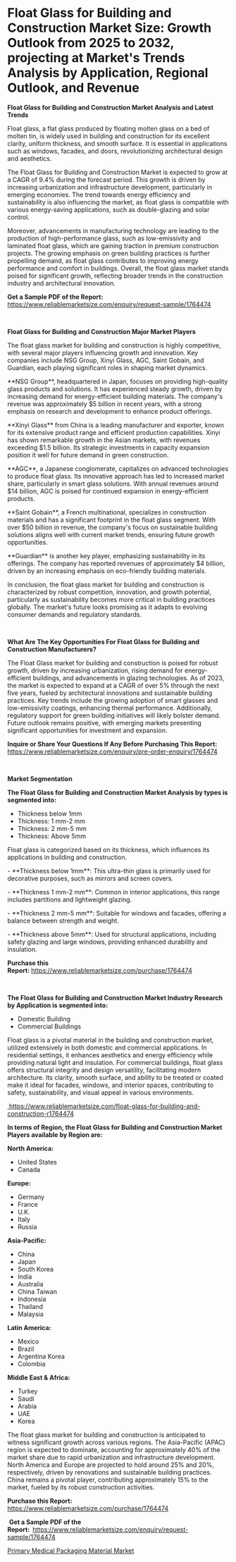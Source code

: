 <p><h1>Float Glass for Building and Construction Market Size: Growth Outlook from 2025 to 2032, projecting at Market's Trends Analysis by Application, Regional Outlook, and Revenue</h1></p><p><strong>Float Glass for Building and Construction Market Analysis and Latest Trends</strong></p>
<p><p>Float glass, a flat glass produced by floating molten glass on a bed of molten tin, is widely used in building and construction for its excellent clarity, uniform thickness, and smooth surface. It is essential in applications such as windows, facades, and doors, revolutionizing architectural design and aesthetics.</p><p>The Float Glass for Building and Construction Market is expected to grow at a CAGR of 9.4% during the forecast period. This growth is driven by increasing urbanization and infrastructure development, particularly in emerging economies. The trend towards energy efficiency and sustainability is also influencing the market, as float glass is compatible with various energy-saving applications, such as double-glazing and solar control.</p><p>Moreover, advancements in manufacturing technology are leading to the production of high-performance glass, such as low-emissivity and laminated float glass, which are gaining traction in premium construction projects. The growing emphasis on green building practices is further propelling demand, as float glass contributes to improving energy performance and comfort in buildings. Overall, the float glass market stands poised for significant growth, reflecting broader trends in the construction industry and architectural innovation.</p></p>
<p><strong>Get a Sample PDF of the Report:&nbsp;</strong> <a href="https://www.reliablemarketsize.com/enquiry/request-sample/1764474?utm_campaign=2216&utm_medium=2&utm_source=Github&utm_content=ia&utm_term=06022025&utm_id=float-glass-for-building-and-construction">https://www.reliablemarketsize.com/enquiry/request-sample/1764474</a></p>
<p>&nbsp;</p>
<p><strong>Float Glass for Building and Construction Major Market Players</strong></p>
<p><p>The float glass market for building and construction is highly competitive, with several major players influencing growth and innovation. Key companies include NSG Group, Xinyi Glass, AGC, Saint Gobain, and Guardian, each playing significant roles in shaping market dynamics.</p><p>**NSG Group**, headquartered in Japan, focuses on providing high-quality glass products and solutions. It has experienced steady growth, driven by increasing demand for energy-efficient building materials. The company's revenue was approximately $5 billion in recent years, with a strong emphasis on research and development to enhance product offerings.</p><p>**Xinyi Glass** from China is a leading manufacturer and exporter, known for its extensive product range and efficient production capabilities. Xinyi has shown remarkable growth in the Asian markets, with revenues exceeding $1.5 billion. Its strategic investments in capacity expansion position it well for future demand in green construction.</p><p>**AGC**, a Japanese conglomerate, capitalizes on advanced technologies to produce float glass. Its innovative approach has led to increased market share, particularly in smart glass solutions. With annual revenues around $14 billion, AGC is poised for continued expansion in energy-efficient products.</p><p>**Saint Gobain**, a French multinational, specializes in construction materials and has a significant footprint in the float glass segment. With over $50 billion in revenue, the company's focus on sustainable building solutions aligns well with current market trends, ensuring future growth opportunities.</p><p>**Guardian** is another key player, emphasizing sustainability in its offerings. The company has reported revenues of approximately $4 billion, driven by an increasing emphasis on eco-friendly building materials.</p><p>In conclusion, the float glass market for building and construction is characterized by robust competition, innovation, and growth potential, particularly as sustainability becomes more critical in building practices globally. The market's future looks promising as it adapts to evolving consumer demands and regulatory standards.</p></p>
<p>&nbsp;</p>
<p><strong>What Are The Key Opportunities For Float Glass for Building and Construction Manufacturers?</strong></p>
<p><p>The Float Glass market for building and construction is poised for robust growth, driven by increasing urbanization, rising demand for energy-efficient buildings, and advancements in glazing technologies. As of 2023, the market is expected to expand at a CAGR of over 5% through the next five years, fueled by architectural innovations and sustainable building practices. Key trends include the growing adoption of smart glasses and low-emissivity coatings, enhancing thermal performance. Additionally, regulatory support for green building initiatives will likely bolster demand. Future outlook remains positive, with emerging markets presenting significant opportunities for investment and expansion.</p></p>
<p><strong>Inquire or Share Your Questions If Any Before Purchasing This Report:</strong> <a href="https://www.reliablemarketsize.com/enquiry/pre-order-enquiry/1764474?utm_campaign=2216&utm_medium=2&utm_source=Github&utm_content=ia&utm_term=06022025&utm_id=float-glass-for-building-and-construction">https://www.reliablemarketsize.com/enquiry/pre-order-enquiry/1764474</a></p>
<p>&nbsp;</p>
<p><strong>Market Segmentation</strong></p>
<p><strong>The Float Glass for Building and Construction Market Analysis by types is segmented into:</strong></p>
<p><ul><li>Thickness below 1mm</li><li>Thickness: 1 mm-2 mm</li><li>Thickness: 2 mm-5 mm</li><li>Thickness: Above 5mm</li></ul></p>
<p><p>Float glass is categorized based on its thickness, which influences its applications in building and construction. </p><p>- **Thickness below 1mm**: This ultra-thin glass is primarily used for decorative purposes, such as mirrors and screen covers. </p><p>- **Thickness 1 mm-2 mm**: Common in interior applications, this range includes partitions and lightweight glazing. </p><p>- **Thickness 2 mm-5 mm**: Suitable for windows and facades, offering a balance between strength and weight. </p><p>- **Thickness above 5mm**: Used for structural applications, including safety glazing and large windows, providing enhanced durability and insulation.</p></p>
<p><strong>Purchase this Report:&nbsp;</strong><a href="https://www.reliablemarketsize.com/purchase/1764474?utm_campaign=2216&utm_medium=2&utm_source=Github&utm_content=ia&utm_term=06022025&utm_id=float-glass-for-building-and-construction">https://www.reliablemarketsize.com/purchase/1764474</a></p>
<p>&nbsp;</p>
<p><strong>The Float Glass for Building and Construction Market Industry Research by Application is segmented into:</strong></p>
<p><ul><li>Domestic Building</li><li>Commercial Buildings</li></ul></p>
<p><p>Float glass is a pivotal material in the building and construction market, utilized extensively in both domestic and commercial applications. In residential settings, it enhances aesthetics and energy efficiency while providing natural light and insulation. For commercial buildings, float glass offers structural integrity and design versatility, facilitating modern architecture. Its clarity, smooth surface, and ability to be treated or coated make it ideal for facades, windows, and interior spaces, contributing to safety, sustainability, and visual appeal in various environments.</p></p>
<p><a href="https://www.reliablemarketsize.com/float-glass-for-building-and-construction-r1764474?utm_campaign=2216&utm_medium=2&utm_source=Github&utm_content=ia&utm_term=06022025&utm_id=float-glass-for-building-and-construction">&nbsp;https://www.reliablemarketsize.com/float-glass-for-building-and-construction-r1764474</a></p>
<p><strong>In terms of Region, the Float Glass for Building and Construction Market Players available by Region are:</strong></p>
<p>
    <p> <strong> North America: </strong>
        <ul>
            <li>United States</li>
            <li>Canada</li>
        </ul>
        </p> 
    <p> <strong> Europe: </strong>
        <ul>
            <li>Germany</li>
            <li>France</li>
            <li>U.K.</li>
            <li>Italy</li>
            <li>Russia</li>
        </ul>
        </p> 
    <p> <strong> Asia-Pacific: </strong>
        <ul>
            <li>China</li>
            <li>Japan</li>
            <li>South Korea</li>
            <li>India</li>
            <li>Australia</li>
            <li>China Taiwan</li>
            <li>Indonesia</li>
            <li>Thailand</li>
            <li>Malaysia</li>
        </ul>
        </p> 
    <p> <strong> Latin America: </strong>
        <ul>
            <li>Mexico</li>
            <li>Brazil</li>
            <li>Argentina Korea</li>
            <li>Colombia</li>
        </ul>
        </p> 
    <p> <strong> Middle East & Africa: </strong>
        <ul>
            <li>Turkey</li>
            <li>Saudi</li>
            <li>Arabia</li>
            <li>UAE</li>
            <li>Korea</li>
        </ul>
    </p>
    </p>
<p><p>The float glass market for building and construction is anticipated to witness significant growth across various regions. The Asia-Pacific (APAC) region is expected to dominate, accounting for approximately 40% of the market share due to rapid urbanization and infrastructure development. North America and Europe are projected to hold around 25% and 20%, respectively, driven by renovations and sustainable building practices. China remains a pivotal player, contributing approximately 15% to the market, fueled by its robust construction activities.</p></p>
<p><strong>Purchase this Report: </strong><a href="https://www.reliablemarketsize.com/purchase/1764474?utm_campaign=2216&utm_medium=2&utm_source=Github&utm_content=ia&utm_term=06022025&utm_id=float-glass-for-building-and-construction">https://www.reliablemarketsize.com/purchase/1764474</a></p>
<p>&nbsp;<strong>Get a Sample PDF of the Report:&nbsp;&nbsp;</strong><a href="https://www.reliablemarketsize.com/enquiry/request-sample/1764474?utm_campaign=2216&utm_medium=2&utm_source=Github&utm_content=ia&utm_term=06022025&utm_id=float-glass-for-building-and-construction">https://www.reliablemarketsize.com/enquiry/request-sample/1764474</a></p>
<p><strong></strong></p>
<p><p><a href="https://github.com/millionkaryn68/Market-Research-Report-List-1/blob/main/primary-medical-packaging-material-market.md?utm_campaign=2216&utm_medium=2&utm_source=Github&utm_content=ia&utm_term=06022025&utm_id=float-glass-for-building-and-construction">Primary Medical Packaging Material Market</a></p></p>